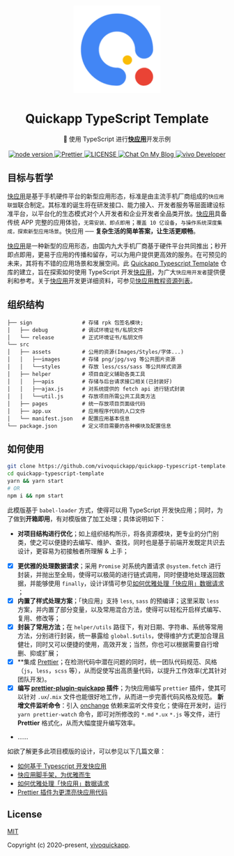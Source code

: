 <div align="center">
  <a href="https://quickapp.vivo.com.cn/?utm_source=github.com">
    <img width="200" height="200" src="https://raw.githubusercontent.com/vivoquickapp/quickapp-typescript-template/master/src/assets/images/logo.png" alt="Quickapp Typescript Template">
  </a>
</div>

<h1 align="center">Quickapp TypeScript Template</h1>

<div align="center">
  🔨 使用 TypeScript 进行<strong><a href="https://www.quickapp.cn/?utm_source=nicelinks.site">快应用</a></strong>开发示例
</div>

<br>

<div align="center">
  <a href="https://nodejs.org/en/">
    <img src="https://img.shields.io/badge/node-%3E=%206.0.0-green.svg" alt="node version">
  </a>
  <a href="https://nicelinks.site/post/5c16083e819ae45de1453caa">
    <img src="https://img.shields.io/badge/code_style-prettier-ff69b4.svg?style=flat" alt="Prettier">
  </a>
  <a href="https://github.com/vivoquickapp/quickapp-typescript-template">
    <img src="https://img.shields.io/github/license/vivoquickapp/quickapp-typescript-template.svg" alt="LICENSE">
  </a>
  <a href="https://quickapp.vivo.com.cn/how-to-develop-quickapp-based-on-typescript/">
    <img src="https://img.shields.io/badge/chat-on%20blog-brightgreen.svg" alt="Chat On My Blog">
  </a>
  <a href="https://quickapp.vivo.com.cn/"><img src="https://img.shields.io/badge/Author-vivoer-%23a696c8.svg" alt="vivo Developer"></a>
</div>

## 目标与哲学

[快应用](https://www.quickapp.cn/?utm_source=nicelinks.site)是基于手机硬件平台的新型应用形态，标准是由主流手机厂商组成的`快应用联盟`联合制定。其标准的诞生将在研发接口、能力接入、开发者服务等层面建设标准平台，以平台化的生态模式对个人开发者和企业开发者全品类开放。[快应用](https://www.quickapp.cn/?utm_source=nicelinks.site)具备传统 APP 完整的应用体验，`无需安装、即点即用`；`覆盖 10 亿设备`，`与操作系统深度集成，探索新型应用场景`。快应用 ── **复杂生活的简单答案，让生活更顺畅**。

[快应用](https://www.quickapp.cn/?utm_source=nicelinks.site)是一种新型的应用形态，由国内九大手机厂商基于硬件平台共同推出；秒开即点即用，更易于应用的传播和留存，可以为用户提供更高效的服务。在可预见的未来，其将有不错的应用场景和发展空间。此 [Quickapp Typescript Template](https://github.com/vivoquickapp/quickapp-typescript-template) 仓库的建立，旨在探索如何使用 TypeScript 开发[快应用](https://www.quickapp.cn/?utm_source=nicelinks.site)，为广大`快应用开发者`提供便利和参考。关于[快应用](https://www.quickapp.cn/?utm_source=nicelinks.site)开发更详细资料，可参见[快应用教程资源列表](https://github.com/nicejade/nice-front-end-tutorial/blob/master/tutorial/quickapp-tutorial.md)。

## 组织结构

```
├── sign                # 存储 rpk 包签名模块;
│   ├── debug           # 调试环境证书/私钥文件
│   └── release         # 正式环境证书/私钥文件
└── src
│   ├── assets          # 公用的资源(Images/Styles/字体...)
│   │   ├──images       # 存储 png/jpg/svg 等公共图片资源
│   │   └──styles       # 存放 less/css/sass 等公共样式资源
│   ├── helper          # 项目自定义辅助各类工具
│   │   ├──apis         # 存储与后台请求接口相关(已封装好)
│   │   ├──ajax.js      # 对系统提供的 fetch api 进行链式封装
│   │   └──util.js      # 存放项目所需公共工具类方法
│   ├── pages           # 统一存放项目页面级代码
│   ├── app.ux          # 应用程序代码的人口文件
│   └── manifest.json   # 配置应用基本信息
└── package.json        # 定义项目需要的各种模块及配置信息
```

## 如何使用

```bash
git clone https://github.com/vivoquickapp/quickapp-typescript-template.git
cd quickapp-typescript-template
yarn && yarn start
# OR
npm i && npm start
```

此模版基于 `babel-loader` 方式，使得可以用 TypeScript 开发快应用；同时，为了做到**开箱即用**，有对模版做了加工处理；具体说明如下：

* **对项目结构进行优化**；如上组织结构所示，将各资源模块，更专业的分门别类，使之可以便捷的去编写、维护、查找，同时也是基于前端开发既定共识去设计，更容易为初接触者所理解 & 上手；
* [X] **更优雅的处理数据请求**；采用 `Promise` 对系统内置请求 `@system.fetch` 进行封装，并抛出至全局，使得可以极简的进行链式调用，同时便捷地处理返回数据，并能够使用 `finally`，设计详情可参见[如何优雅处理「快应用」数据请求 ](https://quickapp.lovejade.cn/how-to-elegantly-handle-quickapp-request/)；
* [X] **内置了样式处理方案**；「快应用」支持 `less`, `sass` 的预编译；这里采取 `less` 方案，并内置了部分变量，以及常用混合方法，使得可以轻松开启样式编写、复用、修改等；
* [X] **封装了常用方法**；在 `helper/utils` 路径下，有对日期、字符串、系统等常用方法，分别进行封装，统一暴露给 `global.$utils`，使得维护方式更加合理且健壮，同时又可以便捷的使用，高效开发；当然，你也可以根据需要自行增删、抑或扩展；
* [X] **集成 [Prettier](https://prettier.io/)；在检测代码中潜在问题的同时，统一团队代码规范、风格（`js`，`less`，`scss` 等），从而促使写出高质量代码，以提升工作效率(尤其针对团队开发)。
* [X] **编写 [prettier-plugin-quickapp](https://github.com/nicejade/prettier-plugin-quickapp) 插件**；为快应用编写 `prettier` 插件，使其可以针对 `.ux`/`.mix` 文件也能很好地工作，从而进一步完善代码风格及规范。
**新增文件监听命令**：引入 [onchange](https://github.com/Qard/onchange) 依赖来监听文件变化；使得在开发时，运行 `yarn prettier-watch` 命令，即可对所修改的 `*.md` `*.ux` `*.js` 等文件，进行 **Prettier** 格式化，从而大幅度提升编写效率。
* ......

如欲了解更多此项目模版的设计，可以参见以下几篇文章：

- [如何基于 Typescript 开发快应用](https://quickapp.vivo.com.cn/how-to-develop-quickapp-based-on-typescript/)
- [快应用脚手架，为优雅而生](https://quickapp.lovejade.cn/quickapp-boilerplate-template/)
- [如何优雅处理「快应用」数据请求](https://quickapp.lovejade.cn/how-to-elegantly-handle-quickapp-request/)
- [Prettier 插件为更漂亮快应用代码](https://quickapp.lovejade.cn/prettier-quickapp-plugin/)

## License

[MIT](http://opensource.org/licenses/MIT)

Copyright (c) 2020-present, [vivoquickapp](https://github.com/vivoquickapp).


